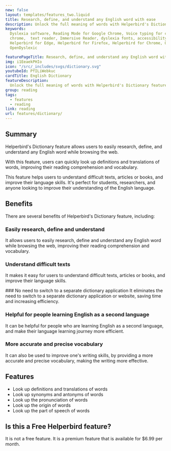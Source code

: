 ```yaml
---
new: false
layout: templates/features_two.liquid
title: Research, define, and understand any English word with ease
description: Unlock the full meaning of words with Helperbird's Dictionary feature - Research, define, and understand any English word with ease
keywords:
  Dyslexia software, Reading Mode for Google Chrome, Voice typing for chrome, Text to speech for
  chrome,  text reader, Immersive Reader, dyslexia fonts, accessibility software, dyslexia software,
  Helperbird for Edge, Helperbird for Firefox, Helperbird for Chrome, Opendyslexic for Chrome,
  OpenDyslexic

featurePageTitle: Research, define, and understand any English word with ease
img: i1EeaekPHIo
icon: "/src/_includes/svgs/dictionary.svg"
youtubeId: PfILiWebkuc
cardTitle: English Dictionary 
featureDescription:
  Unlock the full meaning of words with Helperbird's Dictionary feature - Research, define, and understand any English word with ease
group: reading
tags: 
  - features
  - reading
link: reading
url: features/dictionary/
---
```






## Summary

Helperbird's Dictionary feature allows users to easily research, define, and understand any English word while browsing the web. 

With this feature, users can quickly look up definitions and translations of words, improving their reading comprehension and vocabulary. 

This feature helps users to understand difficult texts, articles or books, and improve their language skills. It's perfect for students, researchers, and anyone looking to improve their understanding of the English language.

## Benefits

There are several benefits of Helperbird's Dictionary feature, including:

### Easily research, define and understand
It allows users to easily research, define and understand any English word while browsing the web, improving their reading comprehension and vocabulary.


### Understand difficult texts
It makes it easy for users to understand difficult texts, articles or books, and improve their language skills.


### No need to switch to a separate dictionary application
It eliminates the need to switch to a separate dictionary application or website, saving time and increasing efficiency.

### Helpful for people learning English as a second language
It can be helpful for people who are learning English as a second language, and make their language learning journey more efficient.

### More accurate and precise vocabulary
It can also be used to improve one's writing skills, by providing a more accurate and precise vocabulary, making the writing more effective.


## Features

- Look up definitions and translations of words
- Look up synonyms and antonyms of words
- Look up the pronunciation of words
- Look up the origin of words
- Look up the part of speech of words

## Is this a Free Helperbird feature?
It is not a free feature. It is a premium feature that is available for $6.99 per month.


























